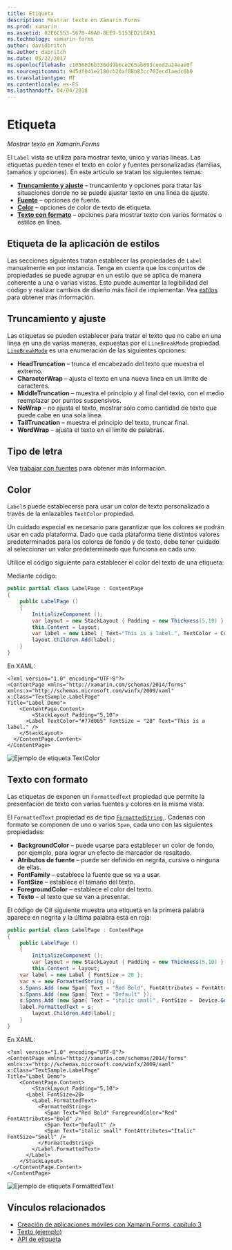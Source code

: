 ```yaml
---
title: Etiqueta
description: Mostrar texto en Xamarin.Forms
ms.prod: xamarin
ms.assetid: 02E6C553-5670-49A0-8EE9-5153ED21EA91
ms.technology: xamarin-forms
author: davidbritch
ms.author: dabritch
ms.date: 05/22/2017
ms.openlocfilehash: c1056626b336dd9b6ce265ab693ceed2a24eae0f
ms.sourcegitcommit: 945df041e2180cb20af08b83cc703ecd1aedc6b0
ms.translationtype: MT
ms.contentlocale: es-ES
ms.lasthandoff: 04/04/2018
---
```

# <a name="label"></a>Etiqueta

_Mostrar texto en Xamarin.Forms_

El `Label` vista se utiliza para mostrar texto, único y varias líneas. Las etiquetas pueden tener el texto en color y fuentes personalizadas (familias, tamaños y opciones). En este artículo se tratan los siguientes temas:

- **[Truncamiento y ajuste](#Truncation_and_Wrapping)**  &ndash; truncamiento y opciones para tratar las situaciones donde no se puede ajustar texto en una línea de ajuste.
- **[Fuente](#Font)**  &ndash; opciones de fuente.
- **[Color](#Color)**  &ndash; opciones de color de texto de etiqueta.
- **[Texto con formato](#Formatted_Text)**  &ndash; opciones para mostrar texto con varios formatos o estilos en línea.

## <a name="styling-label"></a>Etiqueta de la aplicación de estilos

Las secciones siguientes tratan establecer las propiedades de `Label` manualmente en por instancia. Tenga en cuenta que los conjuntos de propiedades se puede agrupar en un estilo que se aplica de manera coherente a una o varias vistas. Esto puede aumentar la legibilidad del código y realizar cambios de diseño más fácil de implementar. Vea [estilos](~/xamarin-forms/user-interface/text/styles.md) para obtener más información.

<a name="Truncation_and_Wrapping" />

## <a name="truncation-and-wrapping"></a>Truncamiento y ajuste

Las etiquetas se pueden establecer para tratar el texto que no cabe en una línea en una de varias maneras, expuestas por el `LineBreakMode` propiedad. [`LineBreakMode`](https://developer.xamarin.com/api/type/Xamarin.Forms.LineBreakMode/) es una enumeración de las siguientes opciones:

- **HeadTruncation** &ndash; trunca el encabezado del texto que muestra el extremo.
- **CharacterWrap** &ndash; ajusta el texto en una nueva línea en un límite de caracteres.
- **MiddleTruncation** &ndash; muestra el principio y al final del texto, con el medio reemplazar por puntos suspensivos.
- **NoWrap** &ndash; no ajusta el texto, mostrar sólo como cantidad de texto que puede cabe en una sola línea.
- **TailTruncation** &ndash; muestra el principio del texto, truncar final.
- **WordWrap** &ndash; ajusta el texto en el límite de palabras.

## <a name="font"></a>Tipo de letra

Vea [trabajar con fuentes](~/xamarin-forms/user-interface/text/fonts.md) para obtener más información.

## <a name="color"></a>Color

`Label`s puede establecerse para usar un color de texto personalizado a través de la enlazables `TextColor` propiedad.

Un cuidado especial es necesario para garantizar que los colores se podrán usar en cada plataforma. Dado que cada plataforma tiene distintos valores predeterminados para los colores de fondo y de texto, debe tener cuidado al seleccionar un valor predeterminado que funciona en cada uno.

Utilice el código siguiente para establecer el color del texto de una etiqueta:

Mediante código:

```csharp
public partial class LabelPage : ContentPage
{
    public LabelPage ()
    {
        InitializeComponent ();
        var layout = new StackLayout { Padding = new Thickness(5,10) };
        this.Content = layout;
        var label = new Label { Text="This is a label.", TextColor = Color.FromHex("#77d065"), FontSize = 20 };
        layout.Children.Add(label);
    }
}
```

En XAML:

```xaml
<?xml version="1.0" encoding="UTF-8"?>
<ContentPage xmlns="http://xamarin.com/schemas/2014/forms"
xmlns:x="http://schemas.microsoft.com/winfx/2009/xaml"
x:Class="TextSample.LabelPage"
Title="Label Demo">
    <ContentPage.Content>
        <StackLayout Padding="5,10">
      <Label TextColor="#77d065" FontSize = "20" Text="This is a label." />
    </StackLayout>
  </ContentPage.Content>
</ContentPage>
```

![](label-images/textcolor.png "Ejemplo de etiqueta TextColor")

<a name="Formatted_Text" />

## <a name="formatted-text"></a>Texto con formato

Las etiquetas de exponen un `FormattedText` propiedad que permite la presentación de texto con varias fuentes y colores en la misma vista.

El `FormattedText` propiedad es de tipo [ `FormattedString` ](https://developer.xamarin.com/api/type/Xamarin.Forms.FormattedString/). Cadenas con formato se componen de uno o varios `Span`, cada uno con las siguientes propiedades:

- **BackgroundColor** &ndash; puede usarse para establecer un color de fondo, por ejemplo, para lograr un efecto de marcador de resaltado.
- **Atributos de fuente** &ndash; puede ser definido en negrita, cursiva o ninguna de ellas.
- **FontFamily** &ndash; establece la fuente que se va a usar.
- **FontSize** &ndash; establece el tamaño del texto.
- **ForegroundColor** &ndash; establece el color del texto.
- **Texto** &ndash; el texto que se van a presentar.

El código de C# siguiente muestra una etiqueta en la primera palabra aparece en negrita y la última palabra está en roja:

```csharp
public partial class LabelPage : ContentPage
{
    public LabelPage ()
    {
        InitializeComponent ();
        var layout = new StackLayout { Padding = new Thickness(5,10) };
        this.Content = layout;
    var label = new Label { FontSize = 20 };
    var s = new FormattedString ();
    s.Spans.Add (new Span{ Text = "Red Bold", FontAttributes = FontAttributes.Bold });
    s.Spans.Add (new Span{ Text = "Default" });
    s.Spans.Add (new Span{ Text = "italic small", FontSize =  Device.GetNamedSize(NamedSize.Small, typeof(Label)), FontAttributes = FontAttributes.Italic});
    label.FormattedText = s;
        layout.Children.Add(label);
    }
}
```

En XAML:

```xaml
<?xml version="1.0" encoding="UTF-8"?>
<ContentPage xmlns="http://xamarin.com/schemas/2014/forms"
xmlns:x="http://schemas.microsoft.com/winfx/2009/xaml"
x:Class="TextSample.LabelPage"
Title="Label Demo">
    <ContentPage.Content>
        <StackLayout Padding="5,10">
      <Label FontSize=20>
        <Label.FormattedText>
          <FormattedString>
            <Span Text="Red Bold" ForegroundColor="Red" FontAttributes="Bold" />
            <Span Text="Default" />
            <Span Text="italic small" FontAttributes="Italic" FontSize="Small" />
          </FormattedString>
        </Label.FormattedText>
      </Label>
    </StackLayout>
  </ContentPage.Content>
</ContentPage>
```

![](label-images/formattedtext.png "Ejemplo de etiqueta FormattedText")


## <a name="related-links"></a>Vínculos relacionados

- [Creación de aplicaciones móviles con Xamarin.Forms, capítulo 3](https://developer.xamarin.com/r/xamarin-forms/book/chapter03.pdf)
- [Texto (ejemplo)](https://developer.xamarin.com/samples/xamarin-forms/UserInterface/Text)
- [API de etiqueta](https://developer.xamarin.com/api/type/Xamarin.Forms.Label/)
